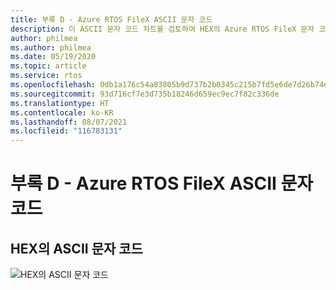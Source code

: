 ```yaml
---
title: 부록 D - Azure RTOS FileX ASCII 문자 코드
description: 이 ASCII 문자 코드 차트를 검토하여 HEX의 Azure RTOS FileX 문자 코드에 대해 알아봅니다.
author: philmea
ms.author: philmea
ms.date: 05/19/2020
ms.topic: article
ms.service: rtos
ms.openlocfilehash: 0db1a176c54a83805b9d737b2b0345c215b7fd5e6de7d26b74e1c838094a8723
ms.sourcegitcommit: 93d716cf7e3d735b18246d659ec9ec7f82c336de
ms.translationtype: HT
ms.contentlocale: ko-KR
ms.lasthandoff: 08/07/2021
ms.locfileid: "116783131"
---
```

# <a name="appendix-d---azure-rtos-filex-ascii-character-codes"></a>부록 D - Azure RTOS FileX ASCII 문자 코드

## <a name="ascii-character-codes-in-hex"></a>**HEX의 ASCII 문자 코드**

![HEX의 ASCII 문자 코드](./media/user-guide/ascii-character-codes-hex.png)
